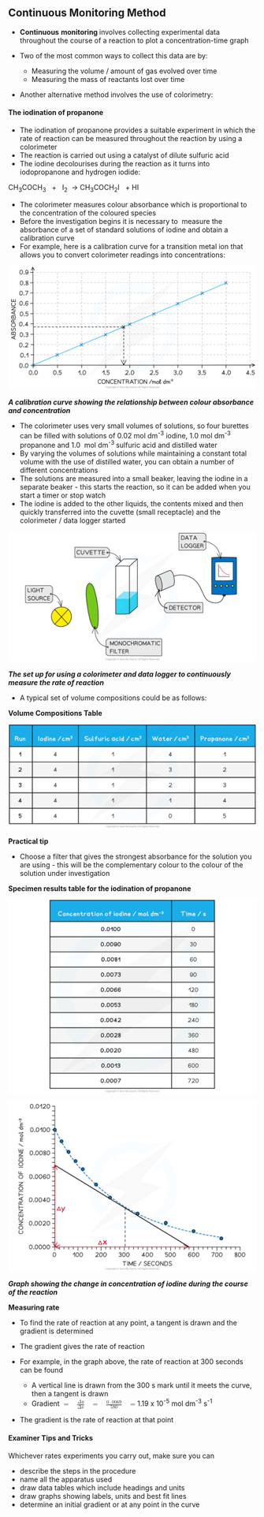 Continuous Monitoring Method
----------------------------

* <b>Continuous</b> <b>monitoring </b>involves collecting experimental data throughout the course of a reaction to plot a concentration-time graph
* Two of the most common ways to collect this data are by:

  + Measuring the volume / amount of gas evolved over time
  + Measuring the mass of reactants lost over time
* Another alternative method involves the use of colorimetry:

#### The iodination of propanone

* The iodination of propanone provides a suitable experiment in which the rate of reaction can be measured throughout the reaction by using a colorimeter
* The reaction is carried out using a catalyst of dilute sulfuric acid
* The iodine decolourises during the reaction as it turns into iodopropanone and hydrogen iodide:

CH<sub>3</sub>COCH<sub>3</sub>   +   I<sub>2</sub>  → CH<sub>3</sub>COCH<sub>2</sub>I   + HI

* The colorimeter measures colour absorbance which is proportional to the concentration of the coloured species
* Before the investigation begins it is necessary to  measure the absorbance of a set of standard solutions of iodine and obtain a calibration curve
* For example, here is a calibration curve for a transition metal ion that allows you to convert colorimeter readings into concentrations:

![Visible Spectroscopy Calibration Curve, downloadable AS & A Level Chemistry revision notes](Visible-Spectroscopy-Calibration-Curve.png)

<i><b>A calibration curve showing the relationship between colour absorbance and concentration</b></i>

* The colorimeter uses very small volumes of solutions, so four burettes can be filled with solutions of 0.02 mol dm<sup>-3</sup> iodine, 1.0 mol dm<sup>-3 </sup>propanone and 1.0  mol dm<sup>-3 </sup>sulfuric acid and distilled water
* By varying the volumes of solutions while maintaining a constant total volume with the use of distilled water, you can obtain a number of different concentrations
* The solutions are measured into a small beaker, leaving the iodine in a separate beaker - this starts the reaction, so it can be added when you start a timer or stop watch
* The iodine is added to the other liquids, the contents mixed and then quickly transferred into the cuvette (small receptacle) and the colorimeter / data logger started

![](6.1.3-Colorimetry-Set-Up-1.png)

<i><b>The set up for using a colorimeter and data logger to continuously measure the rate of reaction</b></i>

* A typical set of volume compositions could be as follows:

<b>Volume Compositions Table</b>

![Continuous Monitoring - Volumes Table, downloadable AS & A Level Chemistry revision notes](8.1.1-Continuous-Monitoring-Volumes-Table.png)

<b>Practical tip</b>

* Choose a filter that gives the strongest absorbance for the solution you are using - this will be the complementary colour to the colour of the solution under investigation

<b>Specimen results table for the iodination of propanone</b>

![Continuous Monitoring - Results Table, downloadable AS & A Level Chemistry revision notes](8.1.1-Continuous-Monitoring-Results-Table.png)

![Continuous Monitoring -Results Graph, downloadable AS & A Level Chemistry revision notes](8.1.1-Continuous-Monitoring-Results-Graphv.png)

<i><b>Graph showing the change in concentration of iodine during the course of the reaction</b></i>

<b>Measuring rate</b>

* To find the rate of reaction at any point, a tangent is drawn and the gradient is determined
* The gradient gives the rate of reaction
* For example, in the graph above, the rate of reaction at 300 seconds can be found

  + A vertical line is drawn from the 300 s mark until it meets the curve, then a tangent is drawn
  + Gradient <math><semantics><mrow><mo>=</mo><mo> </mo><mfrac><mrow><mi>Δ</mi><mi>y</mi></mrow><mrow><mi>Δ</mi><mi>x</mi></mrow></mfrac><mo> </mo><mo>=</mo><mo> </mo><mfrac><mrow><mn>0</mn><mo>.</mo><mn>0069</mn></mrow><mn>580</mn></mfrac><mo> </mo><mo>=</mo></mrow><annotation>{"language":"en","fontFamily":"Times New Roman","fontSize":"18"}</annotation></semantics></math>1.19 x 10<sup>-5</sup> mol dm<sup>-3</sup> s<sup>-1</sup>

* The gradient is the rate of reaction at that point

#### Examiner Tips and Tricks

Whichever rates experiments you carry out, make sure you can

* describe the steps in the procedure
* name all the apparatus used
* draw data tables which include headings and units
* draw graphs showing labels, units and best fit lines
* determine an initial gradient or at any point in the curve